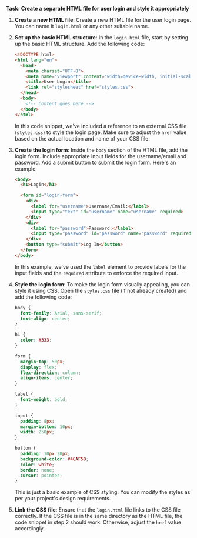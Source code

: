

**Task: Create a separate HTML file for user login and style it appropriately**

1. **Create a new HTML file**: Create a new HTML file for the user login page. You can name it `login.html` or any other suitable name.

2. **Set up the basic HTML structure**: In the `login.html` file, start by setting up the basic HTML structure. Add the following code:

   ```html
   <!DOCTYPE html>
   <html lang="en">
     <head>
       <meta charset="UTF-8">
       <meta name="viewport" content="width=device-width, initial-scale=1.0">
       <title>User Login</title>
       <link rel="stylesheet" href="styles.css">
     </head>
     <body>
       <!-- Content goes here -->
     </body>
   </html>
   ```

   In this code snippet, we've included a reference to an external CSS file (`styles.css`) to style the login page. Make sure to adjust the `href` value based on the actual location and name of your CSS file.

3. **Create the login form**: Inside the `body` section of the HTML file, add the login form. Include appropriate input fields for the username/email and password. Add a submit button to submit the login form. Here's an example:

   ```html
   <body>
     <h1>Login</h1>

     <form id="login-form">
       <div>
         <label for="username">Username/Email:</label>
         <input type="text" id="username" name="username" required>
       </div>
       <div>
         <label for="password">Password:</label>
         <input type="password" id="password" name="password" required>
       </div>
       <button type="submit">Log In</button>
     </form>
   </body>
   ```

   In this example, we've used the `label` element to provide labels for the input fields and the `required` attribute to enforce the required input.

4. **Style the login form**: To make the login form visually appealing, you can style it using CSS. Open the `styles.css` file (if not already created) and add the following code:

   ```css
   body {
     font-family: Arial, sans-serif;
     text-align: center;
   }

   h1 {
     color: #333;
   }

   form {
     margin-top: 50px;
     display: flex;
     flex-direction: column;
     align-items: center;
   }

   label {
     font-weight: bold;
   }

   input {
     padding: 8px;
     margin-bottom: 10px;
     width: 250px;
   }

   button {
     padding: 10px 20px;
     background-color: #4CAF50;
     color: white;
     border: none;
     cursor: pointer;
   }
   ```

   This is just a basic example of CSS styling. You can modify the styles as per your project's design requirements.

5. **Link the CSS file**: Ensure that the `login.html` file links to the CSS file correctly. If the CSS file is in the same directory as the HTML file, the code snippet in step 2 should work. Otherwise, adjust the `href` value accordingly.

